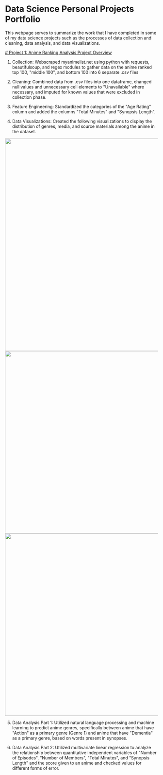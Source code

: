 # Data Science Personal Projects Portfolio
This webpage serves to summarize the work that I have completed in some of my data science projects such as the processes of data collection and cleaning, data analysis, and data visualizations.


[# Project 1: Anime Ranking Analysis Project Overview](https://github.com/josephheadley3/Data-Science-Personal-Projects/tree/master/Anime_Ranking_Project)
1. Collection: Webscraped myanimelist.net using python with requests, beautifulsoup, and regex modules to gather data on the anime ranked top 100, "middle 100", and bottom 100 into 6 separate .csv files

2. Cleaning: Combined data from .csv files into one dataframe, changed null values and unnecessary cell elements to "Unavailable" where necessary, and imputed for known values that were excluded in collection phase.

3. Feature Engineering: Standardized the categories of the "Age Rating" column and added the columns "Total Minutes" and "Synopsis Length".

4. Data Visualizations: Created the following visualizations to display the distribution of genres, media, and source materials among the anime in the dataset.

<img src="https://github.com/josephheadley3/Data-Science-Personal-Projects/blob/master/Anime_Ranking_Project/Data_Visualizations/anime_genres.png" width="1200" height="700">

<img src="https://github.com/josephheadley3/Data-Science-Personal-Projects/blob/master/Anime_Ranking_Project/Data_Visualizations/anime_media.png" width="800" height="600">

<img src="https://github.com/josephheadley3/Data-Science-Personal-Projects/blob/master/Anime_Ranking_Project/Data_Visualizations/anime_sources.png" width="800" height="600">

5. Data Analysis Part 1: Utilized natural language processing and machine learning to predict anime genres, specifically between anime that have "Action" as a primary genre (Genre 1) and anime that have "Dementia" as a primary genre, based on words present in synopses.

6. Data Analysis Part 2: Utilized multivariate linear regression to analyze the relationship between quantitative independent variables of "Number of Episodes", "Number of Members", "Total Minutes", and "Synopsis Length" and the score given to an anime and checked values for different forms of error.
